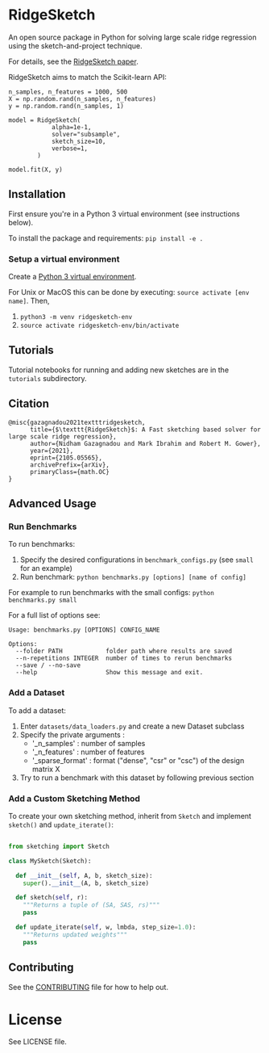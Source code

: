 # RidgeSketch
An open source package in Python for solving large scale ridge regression using the sketch-and-project technique. 

For details, see the [RidgeSketch paper](https://arxiv.org/abs/2105.05565). 

RidgeSketch aims to match the Scikit-learn API:
```
n_samples, n_features = 1000, 500
X = np.random.rand(n_samples, n_features)
y = np.random.rand(n_samples, 1)

model = RidgeSketch(
            alpha=1e-1,
            solver="subsample",
            sketch_size=10,
            verbose=1,
        )

model.fit(X, y)
```

## Installation

First ensure you're in a Python 3 virtual environment (see instructions below). 

To install the package and requirements:
```pip install -e .```

### Setup a virtual environment
Create a [Python 3 virtual environment](https://docs.python.org/3/tutorial/venv.html).

For Unix or MacOS this can be done by executing: `source activate [env name]`. Then,
1. `python3 -m venv ridgesketch-env`
2. `source activate ridgesketch-env/bin/activate`


## Tutorials

Tutorial notebooks for running and adding new sketches are in the `tutorials` subdirectory.

## Citation

```
@misc{gazagnadou2021textttridgesketch,
      title={$\texttt{RidgeSketch}$: A Fast sketching based solver for large scale ridge regression}, 
      author={Nidham Gazagnadou and Mark Ibrahim and Robert M. Gower},
      year={2021},
      eprint={2105.05565},
      archivePrefix={arXiv},
      primaryClass={math.OC}
}
```

## Advanced Usage

### Run Benchmarks

To run benchmarks:
1. Specify the desired configurations in `benchmark_configs.py` (see `small` for an example)
2. Run benchmark: `python benchmarks.py [options] [name of config]`

For example to run benchmarks with the small configs: `python benchmarks.py small`

For a full list of options see:
```
Usage: benchmarks.py [OPTIONS] CONFIG_NAME

Options:
  --folder PATH            folder path where results are saved
  --n-repetitions INTEGER  number of times to rerun benchmarks
  --save / --no-save
  --help                   Show this message and exit.
```

### Add a Dataset

To add a dataset:
1. Enter `datasets/data_loaders.py` and create a new Dataset subclass
2. Specify the private arguments :
   - '_n_samples' : number of samples
   - '_n_features' : number of features
   - '_sparse_format' : format ("dense", "csr" or "csc") of the design matrix X
3. Try to run a benchmark with this dataset by following previous section


### Add a Custom Sketching Method

To create your own sketching method, inherit from `Sketch` and implement `sketch()` and `update_iterate()`:

```python

from sketching import Sketch

class MySketch(Sketch):

  def __init__(self, A, b, sketch_size):
    super().__init__(A, b, sketch_size)

  def sketch(self, r):
    """Returns a tuple of (SA, SAS, rs)"""
    pass

  def update_iterate(self, w, lmbda, step_size=1.0):
    """Returns updated weights"""
    pass
```

## Contributing

See the [CONTRIBUTING](CONTRIBUTING.md) file for how to help out.


# License

See LICENSE file.





